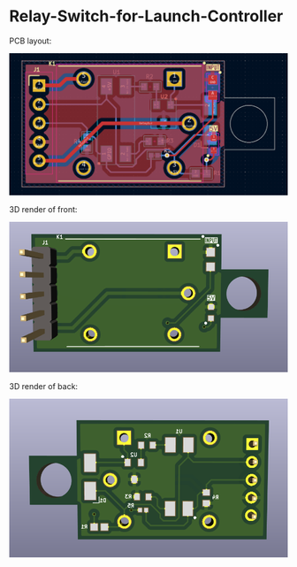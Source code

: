 # Relay-Switch-for-Launch-Controller
PCB layout:

![image alt](https://github.com/OWongit/Relay-Switch-for-Launch-Controller/blob/0c51aa82291a43e5eede5002634d683db482f166/RelaySwitchCompact-PCB%20layout.png)

3D render of front:

![image alt](https://github.com/OWongit/Relay-Switch-for-Launch-Controller/blob/7c3dadd911009b2ff3fec75c819fba90925cd3cb/RelaySwitchCompact-3DRenderingFront.png)

3D render of back:

![image alt](https://github.com/OWongit/Relay-Switch-for-Launch-Controller/blob/42b325d0f543cd925798118ba6c1ef85cdf8235e/RelaySwitchCompact-3DRenderingBack.png)
